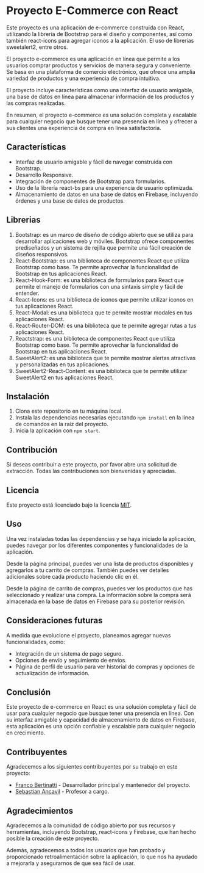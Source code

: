# Proyecto E-Commerce con React

Este proyecto es una aplicación de e-commerce construida con React, utilizando la librería de Bootstrap para el diseño y componentes, así como también react-icons para agregar iconos a la aplicación. El uso de librerias sweetalert2, entre otros.

El proyecto e-commerce es una aplicación en línea que permite a los usuarios comprar productos y servicios de manera segura y conveniente. Se basa en una plataforma de comercio electrónico, que ofrece una amplia variedad de productos y una experiencia de compra intuitiva.

El proyecto incluye características como una interfaz de usuario amigable, una base de datos en línea para almacenar información de los productos y las compras realizadas.

En resumen, el proyecto e-commerce es una solución completa y escalable para cualquier negocio que busque tener una presencia en línea y ofrecer a sus clientes una experiencia de compra en línea satisfactoria.

## Características

- Interfaz de usuario amigable y fácil de navegar construida con Bootstrap.
- Desarrollo Responsive.
- Integración de componentes de Bootstrap para formularios.
- Uso de la librería react-bs para una experiencia de usuario optimizada.
- Almacenamiento de datos en una base de datos en Firebase, incluyendo órdenes y una base de datos de productos.

## Librerias

1.  Bootstrap: es un marco de diseño de código abierto que se utiliza para desarrollar aplicaciones web y móviles. Bootstrap ofrece componentes prediseñados y un sistema de rejilla que permite una fácil creación de diseños responsivos.
2.  React-Bootstrap: es una biblioteca de componentes React que utiliza Bootstrap como base. Te permite aprovechar la funcionalidad de Bootstrap en tus aplicaciones React.
3.  React-Hook-Form: es una biblioteca de formularios para React que permite el manejo de formularios con una sintaxis simple y fácil de entender.
4.  React-Icons: es una biblioteca de iconos que permite utilizar iconos en tus aplicaciones React.
5.  React-Modal: es una biblioteca que te permite mostrar modales en tus aplicaciones React.
6.  React-Router-DOM: es una biblioteca que te permite agregar rutas a tus aplicaciones React.
7.  Reactstrap: es una biblioteca de componentes React que utiliza Bootstrap como base. Te permite aprovechar la funcionalidad de Bootstrap en tus aplicaciones React.
8.  SweetAlert2: es una biblioteca que te permite mostrar alertas atractivas y personalizadas en tus aplicaciones.
9.  SweetAlert2-React-Content: es una biblioteca que te permite utilizar SweetAlert2 en tus aplicaciones React.

## Instalación

1.  Clona este repositorio en tu máquina local.
2.  Instala las dependencias necesarias ejecutando `npm install` en la línea de comandos en la raíz del proyecto.
3.  Inicia la aplicación con `npm start`.

## Contribución

Si deseas contribuir a este proyecto, por favor abre una solicitud de extracción. Todas las contribuciones son bienvenidas y apreciadas.

## Licencia

Este proyecto está licenciado bajo la licencia [MIT](https://opensource.org/licenses/MIT).

## Uso

Una vez instaladas todas las dependencias y se haya iniciado la aplicación, puedes navegar por los diferentes componentes y funcionalidades de la aplicación.

Desde la página principal, puedes ver una lista de productos disponibles y agregarlos a tu carrito de compras. También puedes ver detalles adicionales sobre cada producto haciendo clic en él.

Desde la página de carrito de compras, puedes ver los productos que has seleccionado y realizar una compra. La información sobre la compra será almacenada en la base de datos en Firebase para su posterior revisión.

## Consideraciones futuras

A medida que evolucione el proyecto, planeamos agregar nuevas funcionalidades, como:

- Integración de un sistema de pago seguro.
- Opciones de envío y seguimiento de envíos.
- Página de perfil de usuario para ver historial de compras y opciones de actualización de información.

## Conclusión

Este proyecto de e-commerce en React es una solución completa y fácil de usar para cualquier negocio que busque tener una presencia en línea. Con su interfaz amigable y capacidad de almacenamiento de datos en Firebase, esta aplicación es una opción confiable y escalable para cualquier negocio en crecimiento.

## Contribuyentes

Agradecemos a los siguientes contribuyentes por su trabajo en este proyecto:

- [Franco Bertinatti](https://github.com/francobertinatti) - Desarrollador principal y mantenedor del proyecto.
- [Sebastian Ancavil](https://github.com/spancavil/) - Profesor a cargo.

## Agradecimientos

Agradecemos a la comunidad de código abierto por sus recursos y herramientas, incluyendo Bootstrap, react-icons y Firebase, que han hecho posible la creación de este proyecto.

Además, agradecemos a todos los usuarios que han probado y proporcionado retroalimentación sobre la aplicación, lo que nos ha ayudado a mejorarla y asegurarnos de que sea fácil de usar.
